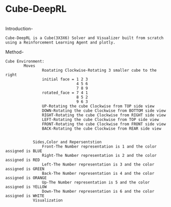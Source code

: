 # Cube-DeepRL
</br>
Introduction-
    
    Cube-DeepRL is a Cube(3X3X6) Solver and Visualizer built from scratch using a Reinforcement Learning Agent and plotly.


Method-

    Cube Environment:
            Moves 
                    Roatating Clockwise-Rotating 3 smaller cube to the right
                    initial face = 1 2 3
                                   4 5 6
                                   7 8 9
                    rotated_face = 7 4 1
                                   8 5 2
                                   9 6 3
                    UP-Rotating the cube Clockwise from TOP side view
                    DOWN-Rotating the cube Clockwise from BOTTOM side view
                    RIGHT-Rotating the cube Clockwise from RIGHT side view
                    LEFT-Rotating the cube Clockwise from TOP side view
                    FRONT-Rotating the cube Clockwise from FRONT side view
                    BACK-Rotating the cube Clockwise from REAR side view


                Sides,Color and Repersentstion
                    Front-The Number representation is 1 and the color assigned is BLUE
                    Right-The Number representation is 2 and the color assigned is RED
                    Left-The Number representation is 3 and the color assigned is GREEN
                    Back-The Number representation is 4 and the color assigned is ORANGE
                    Up-The Number representation is 5 and the color assigned is YELLOW
                    Down-The Number representation is 6 and the color assigned is WHITE
                Visualization

